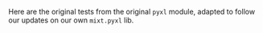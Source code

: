 Here are the original tests from the original `pyxl` module, adapted to follow our updates on our own `mixt.pyxl` lib.
